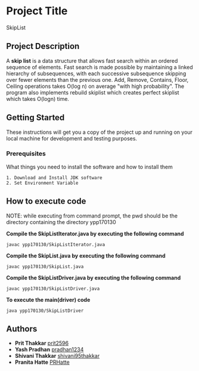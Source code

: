 # Project Title

SkipList

## Project Description

A **skip list** is a data structure that allows fast search within an ordered sequence of elements. Fast search is made possible by maintaining a linked hierarchy of subsequences, with each successive subsequence skipping over fewer elements than the previous one. Add, Remove, Contains, Floor, Ceiling operations takes O(log n) on average "with high probability". The program also implements rebuild skiplist which creates perfect skiplist which takes O(logn) time.

## Getting Started

These instructions will get you a copy of the project up and running on your local machine for development and testing purposes.

### Prerequisites

What things you need to install the software and how to install them

```
1. Download and Install JDK software
2. Set Environment Variable
```

## How to execute code

NOTE: while executing from command prompt, the pwd should be the directory containing the directory ypp170130

**Compile the SkipListIterator.java by executing the following command**
```
javac ypp170130/SkipListIterator.java
```

**Compile the SkipList.java by executing the following command**
```
javac ypp170130/SkipList.java
```

**Compile the SkipListDriver.java by executing the following command**
```
javac ypp170130/SkipListDriver.java
```

**To execute the main(driver) code**
```
java ypp170130/SkipListDriver
```


## Authors

* **Prit Thakkar** [prit2596](https://github.com/prit2596)
* **Yash Pradhan** [pradhan1234](https://github.com/pradhan1234)
* **Shivani Thakkar** [shivani95thakkar](https://github.com/shivani95thakkar)
* **Pranita Hatte** [PRHatte](https://github.com/PRHatte)